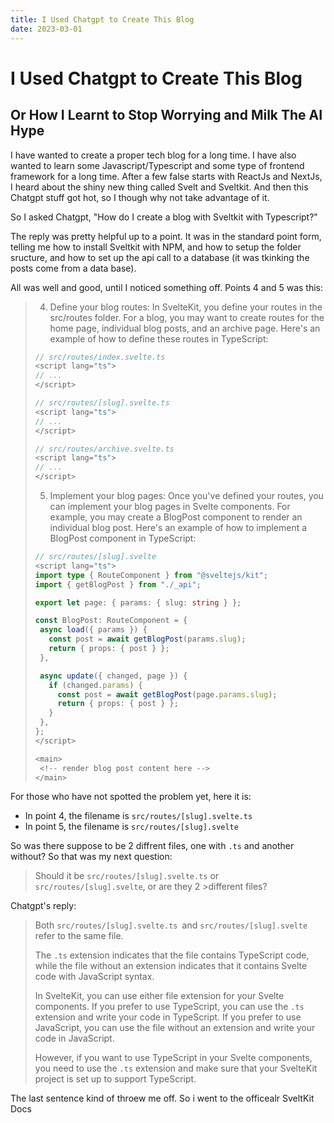 ```yaml
---
title: I Used Chatgpt to Create This Blog
date: 2023-03-01
---
```


# I Used Chatgpt to Create This Blog

## Or How I Learnt to Stop Worrying and Milk The AI Hype

I have wanted to create a proper tech blog for a long time. I have also wanted to learn some Javascript/Typescript and some type of frontend framework for a long time. After a few false starts with ReactJs and NextJs, I heard about the shiny new thing called Svelt and Sveltkit. And then this Chatgpt stuff got hot, so I though why not take advantage of it.

So I asked Chatgpt, "How do I create a blog with Sveltkit with Typescript?"

The reply was pretty helpful up to a point. It was in the standard point form, telling me how to install Sveltkit with NPM, and how to setup the folder sructure, and how to set up the api call to a database (it was tkinking the posts come from a data base).

All was well and good, until I noticed something off. Points 4 and 5 was this:

> 4. Define your blog routes: In SvelteKit, you define your routes in the src/routes folder. For a blog, you may want to create routes for the home page, individual blog posts, and an archive page. Here's an example of how to define these routes in TypeScript: 
>```typescript
>// src/routes/index.svelte.ts
><script lang="ts">
>// ...
></script>
>
>// src/routes/[slug].svelte.ts
><script lang="ts">
>// ...
></script>
>
>// src/routes/archive.svelte.ts
><script lang="ts">
>// ...
></script>
>```
>5. Implement your blog pages: Once you've defined your routes, you can implement your blog pages in Svelte components. For example, you may create a BlogPost component to render an individual blog post. Here's an example of how to implement a BlogPost component in TypeScript:
>```typescript
>// src/routes/[slug].svelte
><script lang="ts">
>import type { RouteComponent } from "@sveltejs/kit";
>import { getBlogPost } from "./_api";
>
>export let page: { params: { slug: string } };
>
>const BlogPost: RouteComponent = {
>  async load({ params }) {
>    const post = await getBlogPost(params.slug);
>    return { props: { post } };
>  },
>
>  async update({ changed, page }) {
>    if (changed.params) {
>      const post = await getBlogPost(page.params.slug);
>      return { props: { post } };
>    }
>  },
>};
></script>
>
><main>
>  <!-- render blog post content here -->
></main>
>```

For those who have not spotted the problem yet, here it is: 
- In point 4, the filename is `src/routes/[slug].svelte.ts`
- In point 5, the filename is `src/routes/[slug].svelte`

So was there suppose to be 2 diffrent files, one with `.ts` and another without? So that was my next question:

>Should it be `src/routes/[slug].svelte.ts` or `src/routes/[slug].svelte`, or are they 2 >different files?

Chatgpt's reply:
>Both `src/routes/[slug].svelte.ts `and `src/routes/[slug].svelte` refer to the same file.
>
>The `.ts` extension indicates that the file contains TypeScript code, while the file without an extension indicates that it contains Svelte code with JavaScript syntax.
>
>In SvelteKit, you can use either file extension for your Svelte components. If you prefer to use TypeScript, you can use the `.ts` extension and write your code in TypeScript. If you prefer to use JavaScript, you can use the file without an extension and write your code in JavaScript.
>
>However, if you want to use TypeScript in your Svelte components, you need to use the `.ts` extension and make sure that your SvelteKit project is set up to support TypeScript.

The last sentence kind of throew me off. So i went to the officealr SveltKit Docs
